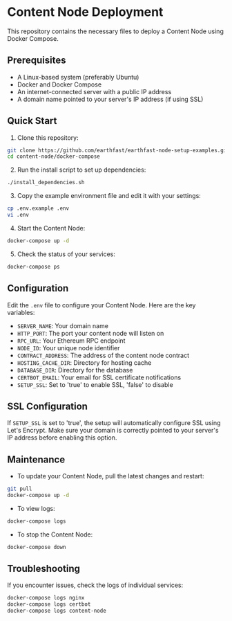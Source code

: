 # Content Node Deployment

This repository contains the necessary files to deploy a Content Node using Docker Compose.

## Prerequisites

- A Linux-based system (preferably Ubuntu)
- Docker and Docker Compose
- An internet-connected server with a public IP address
- A domain name pointed to your server's IP address (if using SSL)

## Quick Start

1. Clone this repository:
```sh
git clone https://github.com/earthfast/earthfast-node-setup-examples.git
cd content-node/docker-compose
```

2. Run the install script to set up dependencies:
```sh
./install_dependencies.sh
```

3. Copy the example environment file and edit it with your settings:
```sh
cp .env.example .env
vi .env
```

4. Start the Content Node:
```sh
docker-compose up -d
```

5. Check the status of your services:
```sh
docker-compose ps
```

## Configuration

Edit the `.env` file to configure your Content Node. Here are the key variables:

- `SERVER_NAME`: Your domain name
- `HTTP_PORT`: The port your content node will listen on
- `RPC_URL`: Your Ethereum RPC endpoint
- `NODE_ID`: Your unique node identifier
- `CONTRACT_ADDRESS`: The address of the content node contract
- `HOSTING_CACHE_DIR`: Directory for hosting cache
- `DATABASE_DIR`: Directory for the database
- `CERTBOT_EMAIL`: Your email for SSL certificate notifications
- `SETUP_SSL`: Set to 'true' to enable SSL, 'false' to disable

## SSL Configuration

If `SETUP_SSL` is set to 'true', the setup will automatically configure SSL using Let's Encrypt. Make sure your domain is correctly pointed to your server's IP address before enabling this option.

## Maintenance

- To update your Content Node, pull the latest changes and restart:
```sh
git pull
docker-compose up -d
```

- To view logs:
```sh
docker-compose logs
```

- To stop the Content Node:
```sh
docker-compose down
```

## Troubleshooting

If you encounter issues, check the logs of individual services:
```sh
docker-compose logs nginx
docker-compose logs certbot
docker-compose logs content-node
```